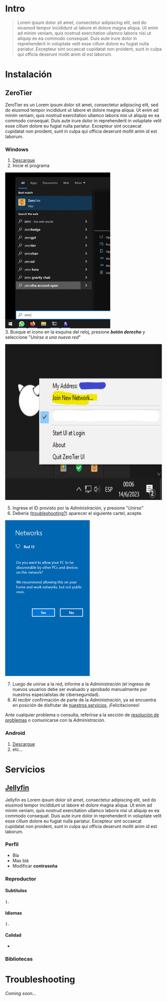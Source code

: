 

# Intro
> Lorem ipsum dolor sit amet, consectetur adipiscing elit, sed do eiusmod tempor incididunt ut labore et dolore magna aliqua. Ut enim ad minim veniam, quis nostrud exercitation ullamco laboris nisi ut aliquip ex ea commodo consequat. Duis aute irure dolor in reprehenderit in voluptate velit esse cillum dolore eu fugiat nulla pariatur. Excepteur sint occaecat cupidatat non proident, sunt in culpa qui officia deserunt mollit anim id est laborum.

# Instalación

## ZeroTier
ZeroTier es un Lorem ipsum dolor sit amet, consectetur adipiscing elit, sed do eiusmod tempor incididunt ut labore et dolore magna aliqua. Ut enim ad minim veniam, quis nostrud exercitation ullamco laboris nisi ut aliquip ex ea commodo consequat. Duis aute irure dolor in reprehenderit in voluptate velit esse cillum dolore eu fugiat nulla pariatur. Excepteur sint occaecat cupidatat non proident, sunt in culpa qui officia deserunt mollit anim id est laborum.

### Windows
1. [Descargue](https://www.zerotier.com/download/)
2. Inicie el programa

![](./Pasted%20image%2020230614000557.png)
<br>
3. Busque el ícono en la esquina del reloj, presione ___botón derecho___ y seleccione "_Unirse a una nueva red_" 

![](./Pasted%20image%2020230614000749.png)
<br>

5. Ingrese el ID provisto por la _Administración_, y presione "_Unirse_"
6. Debería ([troubleshooting?](#Troubleshooting)) aparecer el siguiente cartel, acepte.

![](./Pasted%20image%2020230614000929.png)
<br>

7. Luego de unirse a la red, informe a la _Administración_ (el ingreso de nuevos usuarios debe ser evaluado y aprobado manualmente por nuestros especialistas de ciberseguridad).
8. Al recibir confirmación de parte de la _Administración_, ya se encuentra en posición de disfrutar de [nuestros servicios](#Servicios), ¡Felicitaciones!

Ante cualquier problema o consulta, referirse a la sección de [resolución de problemas](/#Troubleshooting) o comunicarse con la _Administración_.



### Android

1. [Descargue](https://www.zerotier.com/download/)
2. etc...


# Servicios

## [Jellyfin](http://10.0.0.10:8096)

Jellyfin es Lorem ipsum dolor sit amet, consectetur adipiscing elit, sed do eiusmod tempor incididunt ut labore et dolore magna aliqua. Ut enim ad minim veniam, quis nostrud exercitation ullamco laboris nisi ut aliquip ex ea commodo consequat. Duis aute irure dolor in reprehenderit in voluptate velit esse cillum dolore eu fugiat nulla pariatur. Excepteur sint occaecat cupidatat non proident, sunt in culpa qui officia deserunt mollit anim id est laborum.

### Perfil

- Bla
- Mas blá
- Modificar __contraseña__

### Reproductor
#### Subtítulos
	1.

#### Idiomas
	1.

#### Calidad
- 
### Bibliotecas




# Troubleshooting
_Coming soon..._


<style>
	img{
		height:500px;
	}
</style>